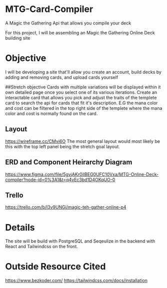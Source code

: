 # MTG-Card-Compiler
A Magic the Gathering Api that allows you compile your deck

For this project, I will be assembling an Magic the Gathering Online Deck building site

# Objective
I will be developing a site that'll allow you create an account, build decks by adding and removing cards, and upload cards yourself

##Stretch objective
Cards with multiple variations will be displayed within it own detailed page once you select one of its various iterations.
Create an interactable card that allows you pick and adjust the traits of the templete card to search the api for cards that fit it's description. E.G the mana color and cost can be filtered in the top right side of the templete where the mana color and cost is normally found on the card.

## Layout
https://wireframe.cc/CMvi6O
The most general layout would most likely be this with the top left panel being the stretch goal layout.

## ERD and Component Heirarchy Diagram
https://www.figma.com/file/5gvjAKr0iIBEG0UFC10Vxa/MTG-Online-Deck-compiler?node-id=0%3A1&t=q4vEc3bd1D4OKqUO-0

## Trello
https://trello.com/b/I3v9UNGj/magic-teh-gather-online-p4

# Details
The site will be build with PostgreSQL and Seqeulize in the backend with React and Tailwindcss on the front. 

# Outside Resource Cited
https://www.bezkoder.com/
https://tailwindcss.com/docs/installation

